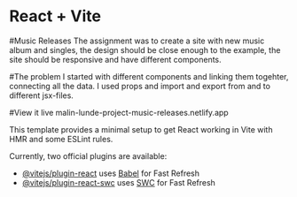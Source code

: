 # React + Vite

 #Music Releases
 The assignment was to create a site with new music album and singles, the design should be close enough to the example, the site should be responsive and have different components. 

 #The problem
 I  started with different components and linking them togehter, connecting all the data. I used props and import and export from and to different jsx-files. 

 #View it live
 malin-lunde-project-music-releases.netlify.app

This template provides a minimal setup to get React working in Vite with HMR and some ESLint rules.

Currently, two official plugins are available:

- [@vitejs/plugin-react](https://github.com/vitejs/vite-plugin-react/blob/main/packages/plugin-react/README.md) uses [Babel](https://babeljs.io/) for Fast Refresh
- [@vitejs/plugin-react-swc](https://github.com/vitejs/vite-plugin-react-swc) uses [SWC](https://swc.rs/) for Fast Refresh
